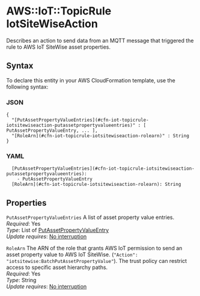# AWS::IoT::TopicRule IotSiteWiseAction<a name="aws-properties-iot-topicrule-iotsitewiseaction"></a>

Describes an action to send data from an MQTT message that triggered the rule to AWS IoT SiteWise asset properties\.

## Syntax<a name="aws-properties-iot-topicrule-iotsitewiseaction-syntax"></a>

To declare this entity in your AWS CloudFormation template, use the following syntax:

### JSON<a name="aws-properties-iot-topicrule-iotsitewiseaction-syntax.json"></a>

```
{
  "[PutAssetPropertyValueEntries](#cfn-iot-topicrule-iotsitewiseaction-putassetpropertyvalueentries)" : [ PutAssetPropertyValueEntry, ... ],
  "[RoleArn](#cfn-iot-topicrule-iotsitewiseaction-rolearn)" : String
}
```

### YAML<a name="aws-properties-iot-topicrule-iotsitewiseaction-syntax.yaml"></a>

```
  [PutAssetPropertyValueEntries](#cfn-iot-topicrule-iotsitewiseaction-putassetpropertyvalueentries):
    - PutAssetPropertyValueEntry
  [RoleArn](#cfn-iot-topicrule-iotsitewiseaction-rolearn): String
```

## Properties<a name="aws-properties-iot-topicrule-iotsitewiseaction-properties"></a>

`PutAssetPropertyValueEntries` <a name="cfn-iot-topicrule-iotsitewiseaction-putassetpropertyvalueentries"></a>
A list of asset property value entries\.  
_Required_: Yes  
_Type_: List of [PutAssetPropertyValueEntry](aws-properties-iot-topicrule-putassetpropertyvalueentry.md)  
_Update requires_: [No interruption](https://docs.aws.amazon.com/AWSCloudFormation/latest/UserGuide/using-cfn-updating-stacks-update-behaviors.html#update-no-interrupt)

`RoleArn` <a name="cfn-iot-topicrule-iotsitewiseaction-rolearn"></a>
The ARN of the role that grants AWS IoT permission to send an asset property value to AWS IoT SiteWise\. \(`"Action": "iotsitewise:BatchPutAssetPropertyValue"`\)\. The trust policy can restrict access to specific asset hierarchy paths\.  
_Required_: Yes  
_Type_: String  
_Update requires_: [No interruption](https://docs.aws.amazon.com/AWSCloudFormation/latest/UserGuide/using-cfn-updating-stacks-update-behaviors.html#update-no-interrupt)
